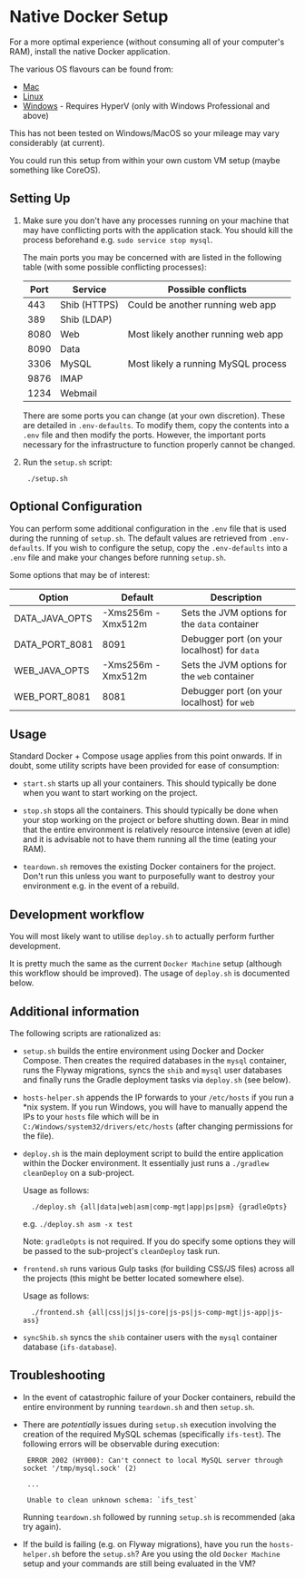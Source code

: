 # Native Docker Setup 

For a more optimal experience (without consuming all of your computer's RAM), install the native Docker application.

The various OS flavours can be found from:

- [Mac](https://docs.docker.com/engine/installation/mac/)
- [Linux](https://docs.docker.com/engine/installation/linux/)
- [Windows](https://docs.docker.com/docker-for-windows/) - Requires HyperV (only with Windows Professional and above)

This has not been tested on Windows/MacOS so your mileage may vary considerably (at current).

You could run this setup from within your own custom VM setup (maybe something like CoreOS). 

## Setting Up

1. Make sure you don't have any processes running on your machine that may have conflicting ports with the 
application stack. You should kill the process beforehand e.g. `sudo service stop mysql`.

    The main ports you may be concerned with are listed in the following table (with some possible conflicting
    processes):
    
     Port  | Service       | Possible conflicts
     ----- | ------------- | -------------------------------------
     443   | Shib (HTTPS)  | Could be another running web app
     389   | Shib (LDAP)   |
     8080  | Web           | Most likely another running web app
     8090  | Data          |
     3306  | MySQL         | Most likely a running MySQL process 
     9876  | IMAP          | 
     1234  | Webmail       |
    
    There are some ports you can change (at your own discretion). These are detailed in `.env-defaults`. To modify them, 
    copy the contents into a `.env` file and then modify the ports. However, the important ports necessary for the
    infrastructure to function properly cannot be changed.

2. Run the `setup.sh` script:

        ./setup.sh
        
## Optional Configuration

You can perform some additional configuration in the `.env` file that is used during the running of `setup.sh`. The default values are retrieved from `.env-defaults`. If you wish to configure the setup, copy the `.env-defaults` into a `.env` file and make your changes before running `setup.sh`. 

Some options that may be of interest:

Option          | Default           | Description
------          | -------           | -----------
DATA_JAVA_OPTS  | -Xms256m -Xmx512m | Sets the JVM options for the `data` container
DATA_PORT_8081  | 8091              | Debugger port (on your localhost) for `data`
WEB_JAVA_OPTS   | -Xms256m -Xmx512m | Sets the JVM options for the `web` container
WEB_PORT_8081   | 8081              | Debugger port (on your localhost) for `web`
        
## Usage

Standard Docker + Compose usage applies from this point onwards. If in doubt, some utility scripts have been provided 
for ease of consumption:

- `start.sh` starts up all your containers. This should typically be done when you want to start working on the project. 

- `stop.sh` stops all the containers. This should typically be done when your stop working on the project or 
before shutting down. Bear in mind that the entire environment is relatively resource intensive (even at idle) and it 
is advisable not to have them running all the time (eating your RAM).

- `teardown.sh` removes the existing Docker containers for the project. Don't run this unless you want to purposefully
want to destroy your environment e.g. in the event of a rebuild.

## Development workflow

You will most likely want to utilise `deploy.sh` to actually perform further development. 

It is pretty much the same as the current `Docker Machine` setup (although this workflow should be improved). 
The usage of `deploy.sh` is documented below.

## Additional information

The following scripts are rationalized as:

- `setup.sh` builds the entire environment using Docker and Docker Compose. Then creates the required databases in the 
 `mysql` container, runs the Flyway migrations, syncs the `shib` and `mysql` user databases and finally runs the 
  Gradle deployment tasks via `deploy.sh` (see below).
    
- `hosts-helper.sh` appends the IP forwards to your `/etc/hosts` if you run a *nix system. If you run Windows, you will 
have to manually append the IPs to your `hosts` file which will be in `C:/Windows/system32/drivers/etc/hosts` (after 
changing permissions for the file). 

- `deploy.sh` is the main deployment script to build the entire application within the Docker environment. It 
essentially just runs a `./gradlew cleanDeploy` on a sub-project.
    
    Usage as follows:

        ./deploy.sh {all|data|web|asm|comp-mgt|app|ps|psm} {gradleOpts}
        
    e.g. `./deploy.sh asm -x test`
        
    Note: `gradleOpts` is not required. If you do specify some options they will be passed to the sub-project's 
    `cleanDeploy` task run.
    
- `frontend.sh` runs various Gulp tasks (for building CSS/JS files) across all the projects (this might be better 
located somewhere else).

    Usage as follows:

        ./frontend.sh {all|css|js|js-core|js-ps|js-comp-mgt|js-app|js-ass}
        
- `syncShib.sh` syncs the `shib` container users with the `mysql` container database (`ifs-database`).

## Troubleshooting

 - In the event of catastrophic failure of your Docker containers, rebuild the entire environment by running 
 `teardown.sh` and then `setup.sh`.
 
 - There are _potentially_ issues during `setup.sh` execution involving the creation of the required MySQL schemas 
 (specifically `ifs-test`). The following errors will be observable during execution:
 
        ERROR 2002 (HY000): Can't connect to local MySQL server through socket '/tmp/mysql.sock' (2)
        
        ...
        
        Unable to clean unknown schema: `ifs_test`
 
    Running `teardown.sh` followed by running `setup.sh` is recommended (aka try again).
    
 - If the build is failing (e.g. on Flyway migrations), have you run the `hosts-helper.sh` before the `setup.sh`? Are you using the old `Docker Machine` setup and your commands are still being evaluated in the VM?